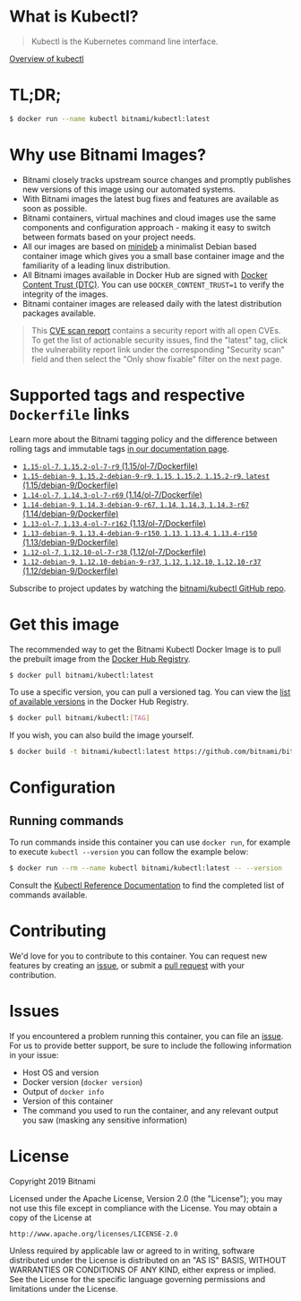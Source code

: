 
# What is Kubectl?

> Kubectl is the Kubernetes command line interface.

[Overview of kubectl](https://kubernetes.io/docs/reference/kubectl/overview/)

# TL;DR;

```bash
$ docker run --name kubectl bitnami/kubectl:latest
```

# Why use Bitnami Images?

* Bitnami closely tracks upstream source changes and promptly publishes new versions of this image using our automated systems.
* With Bitnami images the latest bug fixes and features are available as soon as possible.
* Bitnami containers, virtual machines and cloud images use the same components and configuration approach - making it easy to switch between formats based on your project needs.
* All our images are based on [minideb](https://github.com/bitnami/minideb) a minimalist Debian based container image which gives you a small base container image and the familiarity of a leading linux distribution.
* All Bitnami images available in Docker Hub are signed with [Docker Content Trust (DTC)](https://docs.docker.com/engine/security/trust/content_trust/). You can use `DOCKER_CONTENT_TRUST=1` to verify the integrity of the images.
* Bitnami container images are released daily with the latest distribution packages available.


> This [CVE scan report](https://quay.io/repository/bitnami/kubectl?tab=tags) contains a security report with all open CVEs. To get the list of actionable security issues, find the "latest" tag, click the vulnerability report link under the corresponding "Security scan" field and then select the "Only show fixable" filter on the next page.

# Supported tags and respective `Dockerfile` links

Learn more about the Bitnami tagging policy and the difference between rolling tags and immutable tags [in our documentation page](https://docs.bitnami.com/containers/how-to/understand-rolling-tags-containers/).


* [`1.15-ol-7`, `1.15.2-ol-7-r9` (1.15/ol-7/Dockerfile)](https://github.com/bitnami/bitnami-docker-kubectl/blob/1.15.2-ol-7-r9/1.15/ol-7/Dockerfile)
* [`1.15-debian-9`, `1.15.2-debian-9-r9`, `1.15`, `1.15.2`, `1.15.2-r9`, `latest` (1.15/debian-9/Dockerfile)](https://github.com/bitnami/bitnami-docker-kubectl/blob/1.15.2-debian-9-r9/1.15/debian-9/Dockerfile)
* [`1.14-ol-7`, `1.14.3-ol-7-r69` (1.14/ol-7/Dockerfile)](https://github.com/bitnami/bitnami-docker-kubectl/blob/1.14.3-ol-7-r69/1.14/ol-7/Dockerfile)
* [`1.14-debian-9`, `1.14.3-debian-9-r67`, `1.14`, `1.14.3`, `1.14.3-r67` (1.14/debian-9/Dockerfile)](https://github.com/bitnami/bitnami-docker-kubectl/blob/1.14.3-debian-9-r67/1.14/debian-9/Dockerfile)
* [`1.13-ol-7`, `1.13.4-ol-7-r162` (1.13/ol-7/Dockerfile)](https://github.com/bitnami/bitnami-docker-kubectl/blob/1.13.4-ol-7-r162/1.13/ol-7/Dockerfile)
* [`1.13-debian-9`, `1.13.4-debian-9-r150`, `1.13`, `1.13.4`, `1.13.4-r150` (1.13/debian-9/Dockerfile)](https://github.com/bitnami/bitnami-docker-kubectl/blob/1.13.4-debian-9-r150/1.13/debian-9/Dockerfile)
* [`1.12-ol-7`, `1.12.10-ol-7-r38` (1.12/ol-7/Dockerfile)](https://github.com/bitnami/bitnami-docker-kubectl/blob/1.12.10-ol-7-r38/1.12/ol-7/Dockerfile)
* [`1.12-debian-9`, `1.12.10-debian-9-r37`, `1.12`, `1.12.10`, `1.12.10-r37` (1.12/debian-9/Dockerfile)](https://github.com/bitnami/bitnami-docker-kubectl/blob/1.12.10-debian-9-r37/1.12/debian-9/Dockerfile)

Subscribe to project updates by watching the [bitnami/kubectl GitHub repo](https://github.com/bitnami/bitnami-docker-kubectl).

# Get this image

The recommended way to get the Bitnami Kubectl Docker Image is to pull the prebuilt image from the [Docker Hub Registry](https://hub.docker.com/r/bitnami/kubectl).

```bash
$ docker pull bitnami/kubectl:latest
```

To use a specific version, you can pull a versioned tag. You can view the [list of available versions](https://hub.docker.com/r/bitnami/kubectl/tags/) in the Docker Hub Registry.

```bash
$ docker pull bitnami/kubectl:[TAG]
```

If you wish, you can also build the image yourself.

```bash
$ docker build -t bitnami/kubectl:latest https://github.com/bitnami/bitnami-docker-kubectl.git
```

# Configuration

## Running commands

To run commands inside this container you can use `docker run`, for example to execute `kubectl --version` you can follow the example below:

```bash
$ docker run --rm --name kubectl bitnami/kubectl:latest -- --version
```

Consult the [Kubectl Reference Documentation](https://kubernetes.io/docs/reference/generated/kubectl/kubectl-commands) to find the completed list of commands available.

# Contributing

We'd love for you to contribute to this container. You can request new features by creating an [issue](https://github.com/bitnami/bitnami-docker-kubectl/issues), or submit a [pull request](https://github.com/bitnami/bitnami-docker-kubectl/pulls) with your contribution.

# Issues

If you encountered a problem running this container, you can file an [issue](https://github.com/bitnami/bitnami-docker-kubectl/issues). For us to provide better support, be sure to include the following information in your issue:

- Host OS and version
- Docker version (`docker version`)
- Output of `docker info`
- Version of this container
- The command you used to run the container, and any relevant output you saw (masking any sensitive information)

# License

Copyright 2019 Bitnami

Licensed under the Apache License, Version 2.0 (the "License");
you may not use this file except in compliance with the License.
You may obtain a copy of the License at

    http://www.apache.org/licenses/LICENSE-2.0

Unless required by applicable law or agreed to in writing, software
distributed under the License is distributed on an "AS IS" BASIS,
WITHOUT WARRANTIES OR CONDITIONS OF ANY KIND, either express or implied.
See the License for the specific language governing permissions and
limitations under the License.
